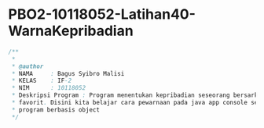 # PBO2-10118052-Latihan40-WarnaKepribadian

```java
/**
 *
 * @author
 * NAMA     : Bagus Syibro Malisi
 * KELAS    : IF-2
 * NIM      : 10118052
 * Deskripsi Program : Program menentukan kepribadian seseorang bersarkan warna
 * favorit. Disini kita belajar cara pewarnaan pada java app console serta
 * program berbasis object
 */
 ```
 
